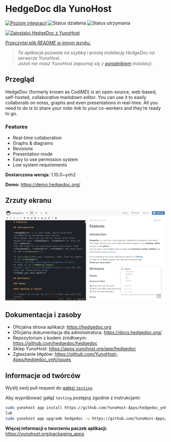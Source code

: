 <!--
To README zostało automatycznie wygenerowane przez <https://github.com/YunoHost/apps/tree/master/tools/readme_generator>
Nie powinno być ono edytowane ręcznie.
-->

# HedgeDoc dla YunoHost

[![Poziom integracji](https://apps.yunohost.org/badge/integration/hedgedoc)](https://ci-apps.yunohost.org/ci/apps/hedgedoc/)
![Status działania](https://apps.yunohost.org/badge/state/hedgedoc)
![Status utrzymania](https://apps.yunohost.org/badge/maintained/hedgedoc)

[![Zainstaluj HedgeDoc z YunoHost](https://install-app.yunohost.org/install-with-yunohost.svg)](https://install-app.yunohost.org/?app=hedgedoc)

*[Przeczytaj plik README w innym języku.](./ALL_README.md)*

> *Ta aplikacja pozwala na szybką i prostą instalację HedgeDoc na serwerze YunoHost.*  
> *Jeżeli nie masz YunoHost zapoznaj się z [poradnikiem](https://yunohost.org/install) instalacji.*

## Przegląd

HedgeDoc (formerly known as CodiMD) is an open-source, web-based, self-hosted, collaborative markdown editor.
You can use it to easily collaborate on notes, graphs and even presentations in real-time. All you need to do is to share your note-link to your co-workers and they’re ready to go.

### Features

- Real-time collaboration
- Graphs & diagrams
- Revisions
- Presentation mode
- Easy to use permission system
- Low system requirements


**Dostarczona wersja:** 1.10.0~ynh2

**Demo:** <https://demo.hedgedoc.org/>

## Zrzuty ekranu

![Zrzut ekranu z HedgeDoc](./doc/screenshots/screenshot.png)

## Dokumentacja i zasoby

- Oficjalna strona aplikacji: <https://hedgedoc.org>
- Oficjalna dokumentacja dla administratora: <https://docs.hedgedoc.org/>
- Repozytorium z kodem źródłowym: <https://github.com/hedgedoc/hedgedoc>
- Sklep YunoHost: <https://apps.yunohost.org/app/hedgedoc>
- Zgłaszanie błędów: <https://github.com/YunoHost-Apps/hedgedoc_ynh/issues>

## Informacje od twórców

Wyślij swój pull request do [gałęzi `testing`](https://github.com/YunoHost-Apps/hedgedoc_ynh/tree/testing).

Aby wypróbować gałąź `testing` postępuj zgodnie z instrukcjami:

```bash
sudo yunohost app install https://github.com/YunoHost-Apps/hedgedoc_ynh/tree/testing --debug
lub
sudo yunohost app upgrade hedgedoc -u https://github.com/YunoHost-Apps/hedgedoc_ynh/tree/testing --debug
```

**Więcej informacji o tworzeniu paczek aplikacji:** <https://yunohost.org/packaging_apps>
